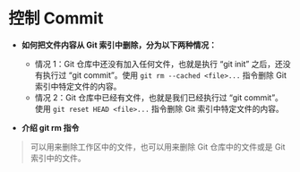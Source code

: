 # 控制 Commit

- **如何把文件内容从 Git 索引中删除，分为以下两种情况：**
  - 情况 1：Git 仓库中还没有加入任何文件，也就是执行 “git init” 之后，还没有执行过 “git commit”。使用 `git rm --cached <file>...` 指令删除 Git 索引中特定文件的内容。
  - 情况 2：Git 仓库中已经有文件，也就是我们已经执行过 “git commit”。使用 `git reset HEAD <file>...` 指令删除 Git 索引中特定文件的内容。

- **介绍 git rm 指令**
> 可以用来删除工作区中的文件，也可以用来删除 Git 仓库中的文件或是 Git 索引中的文件。



